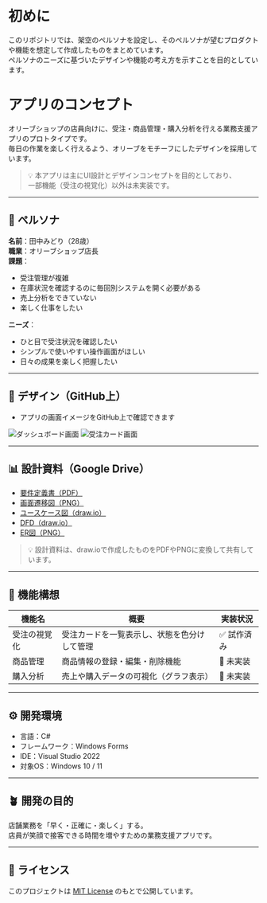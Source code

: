# 初めに
このリポジトリでは、架空のペルソナを設定し、そのペルソナが望むプロダクトや機能を想定して作成したものをまとめています。  
ペルソナのニーズに基づいたデザインや機能の考え方を示すことを目的としています。
# アプリのコンセプト 

オリーブショップの店員向けに、受注・商品管理・購入分析を行える業務支援アプリのプロトタイプです。  
毎日の作業を楽しく行えるよう、オリーブをモチーフにしたデザインを採用しています。

> 💡 本アプリは主にUI設計とデザインコンセプトを目的としており、  
> 一部機能（受注の視覚化）以外は未実装です。

---

## 👤 ペルソナ
**名前**：田中みどり（28歳）  
**職業**：オリーブショップ店長  
**課題**：
- 受注管理が複雑
- 在庫状況を確認するのに毎回別システムを開く必要がある  
- 売上分析をできていない
- 楽しく仕事をしたい

**ニーズ**：
- ひと目で受注状況を確認したい  
- シンプルで使いやすい操作画面がほしい  
- 日々の成果を楽しく把握したい  

---

## 🌿 デザイン（GitHub上）
- アプリの画面イメージをGitHub上で確認できます

![ダッシュボード画面](images/dashboard.png)
![受注カード画面](images/order_cards.png)

---

## 📊 設計資料（Google Drive）
- [要件定義書（PDF）](リンク)  
- [画面遷移図（PNG）](リンク)  
- [ユースケース図（draw.io）](リンク)  
- [DFD（draw.io）](リンク)  
- [ER図（PNG）](リンク)  

> 💡 設計資料は、draw.ioで作成したものをPDFやPNGに変換して共有しています。

---

## 🧩 機能構想

| 機能名 | 概要 | 実装状況 |
|--------|------|-----------|
| 受注の視覚化 | 受注カードを一覧表示し、状態を色分けして管理 | ✅ 試作済み |
| 商品管理 | 商品情報の登録・編集・削除機能 | 🔸 未実装 |
| 購入分析 | 売上や購入データの可視化（グラフ表示） | 🔸 未実装 |

---

## ⚙️ 開発環境
- 言語：C#  
- フレームワーク：Windows Forms  
- IDE：Visual Studio 2022  
- 対象OS：Windows 10 / 11  

---

## 🪴 開発の目的
店舗業務を「早く・正確に・楽しく」する。  
店員が笑顔で接客できる時間を増やすための業務支援アプリです。

---

## 📄 ライセンス
このプロジェクトは [MIT License](LICENSE) のもとで公開しています。

